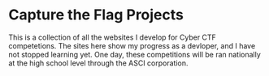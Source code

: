 # Capture the Flag Projects
This is a collection of all the websites I develop for Cyber CTF competetions.
The sites here show my progress as a devloper, and I have not stopped learning yet.
One day, these competitions will be ran nationally at the high school level through the ASCI corporation.
